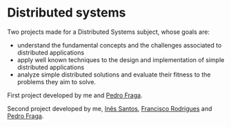 # Distributed systems

Two projects made for a Distributed Systems subject, whose goals are:

* understand the fundamental concepts and the challenges associated to distributed applications
* apply well known techniques to the design and implementation of simple distributed applications
* analyze simple distributed solutions and evaluate their fitness to the problems they aim to solve.

First project developed by me and [Pedro Fraga](https://github.com/pedrofraga).

Second project developed by me, [Inês Santos](https://github.com/IneSantos), [Francisco Rodrigues](https://github.com/francisco-rodrigues) and [Pedro Fraga](https://github.com/pedrofraga).
